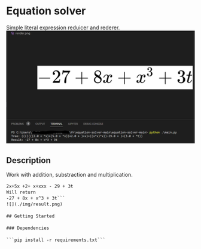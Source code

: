 # Equation solver

Simple literal expression reduicer and rederer.
![](./img/render.png)
## Description

Work with addition, substraction and multiplication.
```
2x+5x +2+ x+xxx - 29 + 3t
Will return
-27 + 8x + x^3 + 3t```
![](./img/result.png)

## Getting Started

### Dependencies

```pip install -r requirements.txt```